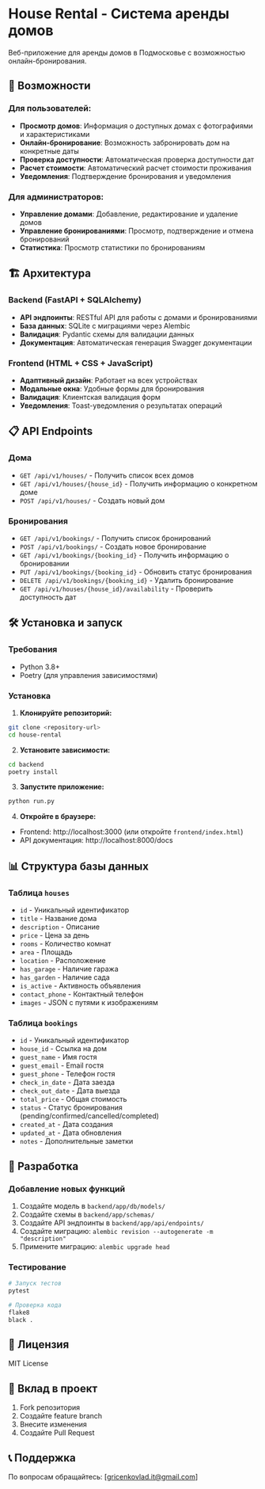 # House Rental - Система аренды домов

Веб-приложение для аренды домов в Подмосковье с возможностью онлайн-бронирования.

## 🚀 Возможности

### Для пользователей:
- **Просмотр домов**: Информация о доступных домах с фотографиями и характеристиками
- **Онлайн-бронирование**: Возможность забронировать дом на конкретные даты
- **Проверка доступности**: Автоматическая проверка доступности дат
- **Расчет стоимости**: Автоматический расчет стоимости проживания
- **Уведомления**: Подтверждение бронирования и уведомления

### Для администраторов:
- **Управление домами**: Добавление, редактирование и удаление домов
- **Управление бронированиями**: Просмотр, подтверждение и отмена бронирований
- **Статистика**: Просмотр статистики по бронированиям

## 🏗️ Архитектура

### Backend (FastAPI + SQLAlchemy)
- **API эндпоинты**: RESTful API для работы с домами и бронированиями
- **База данных**: SQLite с миграциями через Alembic
- **Валидация**: Pydantic схемы для валидации данных
- **Документация**: Автоматическая генерация Swagger документации

### Frontend (HTML + CSS + JavaScript)
- **Адаптивный дизайн**: Работает на всех устройствах
- **Модальные окна**: Удобные формы для бронирования
- **Валидация**: Клиентская валидация форм
- **Уведомления**: Toast-уведомления о результатах операций

## 📋 API Endpoints

### Дома
- `GET /api/v1/houses/` - Получить список всех домов
- `GET /api/v1/houses/{house_id}` - Получить информацию о конкретном доме
- `POST /api/v1/houses/` - Создать новый дом

### Бронирования
- `GET /api/v1/bookings/` - Получить список бронирований
- `POST /api/v1/bookings/` - Создать новое бронирование
- `GET /api/v1/bookings/{booking_id}` - Получить информацию о бронировании
- `PUT /api/v1/bookings/{booking_id}` - Обновить статус бронирования
- `DELETE /api/v1/bookings/{booking_id}` - Удалить бронирование
- `GET /api/v1/houses/{house_id}/availability` - Проверить доступность дат

## 🛠️ Установка и запуск

### Требования
- Python 3.8+
- Poetry (для управления зависимостями)

### Установка

1. **Клонируйте репозиторий:**
```bash
git clone <repository-url>
cd house-rental
```

2. **Установите зависимости:**
```bash
cd backend
poetry install
```

3. **Запустите приложение:**
```bash
python run.py
```

4. **Откройте в браузере:**
- Frontend: http://localhost:3000 (или откройте `frontend/index.html`)
- API документация: http://localhost:8000/docs

## 📊 Структура базы данных

### Таблица `houses`
- `id` - Уникальный идентификатор
- `title` - Название дома
- `description` - Описание
- `price` - Цена за день
- `rooms` - Количество комнат
- `area` - Площадь
- `location` - Расположение
- `has_garage` - Наличие гаража
- `has_garden` - Наличие сада
- `is_active` - Активность объявления
- `contact_phone` - Контактный телефон
- `images` - JSON с путями к изображениям

### Таблица `bookings`
- `id` - Уникальный идентификатор
- `house_id` - Ссылка на дом
- `guest_name` - Имя гостя
- `guest_email` - Email гостя
- `guest_phone` - Телефон гостя
- `check_in_date` - Дата заезда
- `check_out_date` - Дата выезда
- `total_price` - Общая стоимость
- `status` - Статус бронирования (pending/confirmed/cancelled/completed)
- `created_at` - Дата создания
- `updated_at` - Дата обновления
- `notes` - Дополнительные заметки

## 🔧 Разработка

### Добавление новых функций
1. Создайте модель в `backend/app/db/models/`
2. Создайте схемы в `backend/app/schemas/`
3. Создайте API эндпоинты в `backend/app/api/endpoints/`
4. Создайте миграцию: `alembic revision --autogenerate -m "description"`
5. Примените миграцию: `alembic upgrade head`

### Тестирование
```bash
# Запуск тестов
pytest

# Проверка кода
flake8
black .
```

## 📝 Лицензия

MIT License

## 🤝 Вклад в проект

1. Fork репозитория
2. Создайте feature branch
3. Внесите изменения
4. Создайте Pull Request

## 📞 Поддержка

По вопросам обращайтесь: [gricenkovlad.it@gmail.com]
